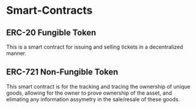 # Smart-Contracts 

## ERC-20 Fungible Token 
This is a smart contract for issuing and selling tickets in a decentralized manner.

## ERC-721 Non-Fungible Token
This smart contract is for the tracking and tracing the ownership of unique goods, allowing for the owner to prove ownership of the asset, and elimating any information assymetry in the sale/resale of these goods.
